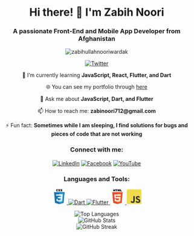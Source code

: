 <h1 align="center">Hi there! 👋 I'm Zabih Noori</h1>
<h3 align="center">A passionate Front-End and Mobile App Developer from Afghanistan</h3>

<p align="center"> <img src="https://komarev.com/ghpvc/?username=zabihullahnooriwardak&label=Profile%20views&color=0e75b6&style=flat" alt="zabihullahnooriwardak" /> </p>

<p align="center"> 
  <a href="https://twitter.com/" target="_blank"> 
    <img src="https://img.shields.io/twitter/follow/?logo=twitter&style=for-the-badge" alt="Twitter" /> 
  </a> 
</p>

<div align="center">
  <p> 🌱 I’m currently learning <strong>JavaScript, React, Flutter, and Dart</strong></p>
  <p> 🌐 You can see my portfolio through <a href="https://zabihullahnooriwardak.github.io/Zabih-portfolio/" target="_blank">here</a></p>
  <p> 💬 Ask me about <strong>JavaScript, Dart, and Flutter</strong></p>
  <p> 📫 How to reach me: <strong>zabinoori712@gmail.com</strong></p>
  <p> ⚡ Fun fact: <strong>Sometimes while I am sleeping, I find solutions for bugs and pieces of code that are not working</strong></p>
</div>

<h3 align="center">Connect with me:</h3>
<p align="center">
  <a href="https://www.linkedin.com/in/zabih-noori-aa59a924a/" target="_blank"><img align="center" src="https://raw.githubusercontent.com/rahuldkjain/github-profile-readme-generator/master/src/images/icons/Social/linked-in-alt.svg" alt="LinkedIn" height="30" width="40" /></a>
  <a href="https://www.facebook.com/profile.php?id=100030667175644" target="_blank"><img align="center" src="https://raw.githubusercontent.com/rahuldkjain/github-profile-readme-generator/master/src/images/icons/Social/facebook.svg" alt="Facebook" height="30" width="40" /></a>
  <a href="https://www.youtube.com/channel/UCmfd3A0EriTYeY_YaV__Ygg" target="_blank"><img align="center" src="https://raw.githubusercontent.com/rahuldkjain/github-profile-readme-generator/master/src/images/icons/Social/youtube.svg" alt="YouTube" height="30" width="40" /></a>
</p>

<h3 align="center">Languages and Tools:</h3>
<p align="center"> 
  <a href="https://www.w3schools.com/css/" target="_blank" rel="noreferrer"> 
    <img src="https://raw.githubusercontent.com/devicons/devicon/master/icons/css3/css3-original-wordmark.svg" alt="CSS3" width="40" height="40" />
  </a> 
  <a href="https://dart.dev" target="_blank" rel="noreferrer"> 
    <img src="https://www.vectorlogo.zone/logos/dartlang/dartlang-icon.svg" alt="Dart" width="40" height="40" />
  </a> 
  <a href="https://flutter.dev" target="_blank" rel="noreferrer"> 
    <img src="https://www.vectorlogo.zone/logos/flutterio/flutterio-icon.svg" alt="Flutter" width="40" height="40" />
  </a> 
  <a href="https://www.w3.org/html/" target="_blank" rel="noreferrer"> 
    <img src="https://raw.githubusercontent.com/devicons/devicon/master/icons/html5/html5-original-wordmark.svg" alt="HTML5" width="40" height="40" />
  </a> 
  <a href="https://developer.mozilla.org/en-US/docs/Web/JavaScript" target="_blank" rel="noreferrer"> 
    <img src="https://raw.githubusercontent.com/devicons/devicon/master/icons/javascript/javascript-original.svg" alt="JavaScript" width="40" height="40" />
  </a> 
</p>

<div align="center">
  <img src="https://github-readme-stats.vercel.app/api/top-langs?username=zabihullahnooriwardak&show_icons=true&locale=en&layout=compact" alt="Top Languages" />
</div>

<div align="center">
  <img src="https://github-readme-stats.vercel.app/api?username=zabihullahnooriwardak&show_icons=true&locale=en" alt="GitHub Stats" />
</div>

<div align="center">
  <img src="https://github-readme-streak-stats.herokuapp.com/?user=zabihullahnooriwardak" alt="GitHub Streak" />
</div>
